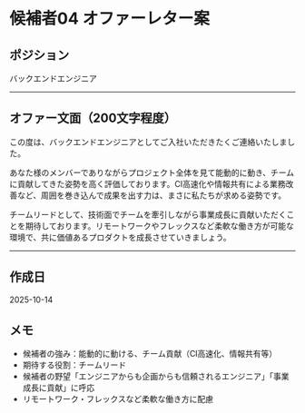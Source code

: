 # 候補者04 オファーレター案

## ポジション
バックエンドエンジニア

---

## オファー文面（200文字程度）

この度は、バックエンドエンジニアとしてご入社いただきたくご連絡いたしました。

あなた様のメンバーでありながらプロジェクト全体を見て能動的に動き、チームに貢献してきた姿勢を高く評価しております。CI高速化や情報共有による業務改善など、周囲を巻き込んで成果を出す力は、まさに私たちが求める姿勢です。

チームリードとして、技術面でチームを牽引しながら事業成長に貢献いただくことを期待しております。リモートワークやフレックスなど柔軟な働き方が可能な環境で、共に価値あるプロダクトを成長させていきましょう。

---

## 作成日
2025-10-14

## メモ
- 候補者の強み：能動的に動ける、チーム貢献（CI高速化、情報共有等）
- 期待する役割：チームリード
- 候補者の野望「エンジニアからも企画からも信頼されるエンジニア」「事業成長に貢献」に呼応
- リモートワーク・フレックスなど柔軟な働き方に配慮




